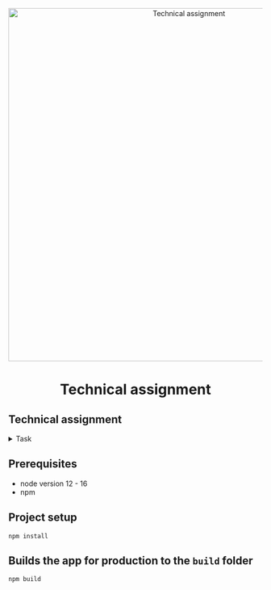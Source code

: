 <p align="center">
  <a href="https://gist.github.com/ogurtsov/02ae77463fc21531133bb7fee7d54461">
    <img alt="Technical assignment" src="https://edgy.app/wp-content/uploads/2018/08/programming-FI-970x648.webp" width="700" width="750" />
  </a>
</p>
<h1 align="center">
  Technical assignment
</h1>

## Technical assignment
<details>
  <summary>Task</summary>

  #### Исходя из приложенных данных(default.json) постройте таблицу с возможностью раскрытия строк, имеющих дочерние элементы, а также фильтрацией по свойству "isActive" и сортировкой по“balance” и “email”. Порядок элементов в данных не гарантирован. UI киты использовать запрещается, выполнить на react.js

</details>

## Prerequisites
- node version 12 - 16
- npm

## Project setup
```
npm install
```

## Builds the app for production to the `build` folder
```
npm build
```
